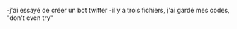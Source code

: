 -j'ai essayé de créer un bot twitter
-il y a trois fichiers, j'ai gardé mes codes, "don't even try"
